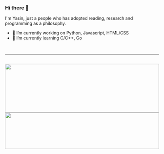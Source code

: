 ### Hi there 👋
I'm Yasin, just a people who has adopted reading, research and programming as a philosophy.

- 🔭 I’m currently working on Python, Javascript, HTML/CSS
- 🌱 I’m currently learning C/C++, Go

<br>

------

<br>
<img width="100%" height="160em" src="https://github-readme-stats.vercel.app/api?username=yasin2dev&show_icons=true&theme=dark&hide_border=true¾" />
<br>
<img width="100%" height="120em" src="https://github-readme-stats.vercel.app/api/top-langs/?username=yasin2dev&langs_count=9&layout=compact&theme=dark" />